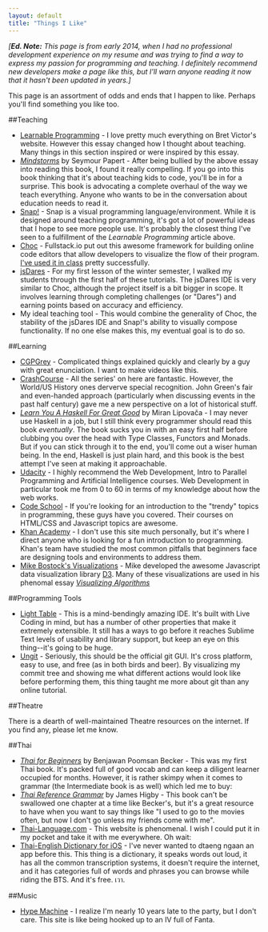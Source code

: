 ```yaml
---
layout: default
title: "Things I Like"
---
```


*[**Ed. Note:** This page is from early 2014, when I had no professional development experience on my resume and was trying to find a way to express my passion for programming and teaching. I definitely recommend new developers make a page like this, but I'll warn anyone reading it now that it hasn't been updated in years.]*

This page is an assortment of odds and ends that I happen to like. Perhaps you'll find something you like too.

##Teaching

* [Learnable Programming](http://worrydream.com/LearnableProgramming/) - I love pretty much everything on Bret Victor's website. However this essay changed how I thought about teaching. Many things in this section inspired or were inspired by this essay.
* [*Mindstorms*](http://books.google.co.th/books?id=HhIEAgUfGHwC&printsec=frontcover&redir_esc=y) by Seymour Papert - After being bullied by the above essay into reading this book, I found it really compelling. If you go into this book thinking that it's about teaching kids to code, you'll be in for a surprise. This book is advocating a complete overhaul of the way we teach everything. Anyone who wants to be in the conversation about education needs to read it.
* [Snap!](http://snap.berkeley.edu/) - Snap is a visual programming language/environment. While it is designed around teaching programming, it's got a lot of powerful ideas that I hope to see more people use. It's probably the closest thing I've seen to a fulfillment of the *Learnable Programming* article above.
* [Choc](http://www.fullstack.io/choc/) - Fullstack.io put out this awesome framework for building online code editors that allow developers to visualize the flow of their program. [I've used it in class](http://sg-study-c.appspot.com/choc) pretty successfully.
* [jsDares](http://jsDares.com/) - For my first lesson of the winter semester, I walked my students through the first half of these tutorials. The jsDares IDE is very similar to Choc, although the project itself is a bit bigger in scope. It involves learning through completing challenges (or "Dares") and earning points based on accuracy and efficiency.
* My ideal teaching tool - This would combine the generality of Choc, the stability of the jsDares IDE and Snap!'s ability to visually compose functionality. If no one else makes this, my eventual goal is to do so.

##Learning

* [CGPGrey](http://www.youtube.com/channel/UC2C_jShtL725hvbm1arSV9w) - Complicated things explained quickly and clearly by a guy with great enunciation. I want to make videos like this.
* [CrashCourse](http://www.youtube.com/channel/UCX6b17PVsYBQ0ip5gyeme-Q) - All the series' on here are fantastic. However, the World/US History ones derverve special recognition. John Green's fair and even-handed approach (particularly when discussing events in the past half century) gave me a new perspective on a lot of historical stuff.
* [*Learn You A Haskell For Great Good*](http://learnyouahaskell.com/) by Miran Lipovača - I may never use Haskell in a job, but I still think every programmer should read this book *eventually*. The book sucks you in with an easy first half before clubbing you over the head with Type Classes, Functors and Monads. But if you can stick through it to the end, you'll come out a wiser human being. In the end, Haskell is just plain hard, and this book is the best attempt I've seen at making it approachable.
* [Udacity](http://udacity.com/) - I highly recommend the Web Development, Intro to Parallel Programming and Artificial Intelligence courses. Web Development in particular took me from 0 to 60 in terms of my knowledge about how the web works.
* [Code School](http://codeschool.com/) - If you're looking for an introduction to the "trendy" topics in programming, these guys have you covered. Their courses on HTML/CSS and Javascript topics are awesome.
* [Khan Academy](http://khanacademy.org/) - I don't use this site much personally, but it's where I direct anyone who is looking for a fun introduction to programming. Khan's team have studied the most common pitfalls that beginners face are designing tools and environments to address them.
* [Mike Bostock's Visualizations](http://bl.ocks.org/mbostock) - Mike developed the awesome Javascript data visualization library [D3](http://d3js.org/). Many of these visualizations are used in his phenomal essay [*Visualizing Algorithms*](http://bost.ocks.org/mike/algorithms/)

##Programming Tools

* [Light Table](http://www.chris-granger.com/lighttable/) - This is a mind-bendingly amazing IDE. It's built with Live Coding in mind, but has a number of other properties that make it extremely extensible. It still has a ways to go before it reaches Sublime Text levels of usability and library support, but keep an eye on this thing--it's going to be huge.
* [Ungit](https://github.com/FredrikNoren/ungit) - Seriously, this should be the official git GUI. It's cross platform, easy to use, and free (as in both birds and beer). By visualizing my commit tree and showing me what different actions would look like before performing them, this thing taught me more about git than any online tutorial.

##Theatre

There is a dearth of well-maintained Theatre resources on the internet. If you find any, please let me know.

##Thai

* [*Thai for Beginners*](http://www.amazon.com/Thai-Beginners-Benjawan-Poomsan-Becker/dp/1887521003) by Benjawan Poomsan Becker - This was my first Thai book. It's packed full of good vocab and can keep a diligent learner occupied for months. However, it is rather skimpy when it comes to grammar (the Intermediate book is as well) which led me to buy:
* [*Thai Reference Grammar*](http://www.amazon.com/Thai-Reference-Grammar-James-Higbie/dp/9748304965) by James Higby - This book can't be swallowed one chapter at a time like Becker's, but it's a great resource to have when you want to say things like "I used to go to the movies often, but now I don't go unless my friends come with me".
* [Thai-Language.com](http://thai-language.com/) - This website is phenomenal. I wish I could put it in my pocket and take it with me everywhere. Oh wait:
* [Thai-English Dictionary for iOS](https://itunes.apple.com/app/thai-english-dictionary-from/id707246890) - I've never wanted to dtaeng ngaan an app before this. This thing is a dictionary, it speaks words out loud, it has all the common transcription systems, it doesn't require the internet, and it has categories full of words and phrases you can browse while riding the BTS. And it's free. เวา.

##Music

* [Hype Machine](http://hypem.com/) - I realize I'm nearly 10 years late to the party, but I don't care. This site is like being hooked up to an IV full of Fanta.
